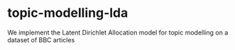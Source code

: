 # topic-modelling-lda
We implement the Latent Dirichlet Allocation model for topic modelling on a dataset of BBC articles
